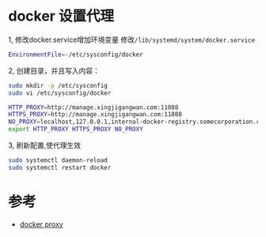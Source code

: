 # docker 设置代理

1, 修改docker.service增加环境变量
修改`/lib/systemd/system/docker.service`
```bash
EnvironmentFile=-/etc/sysconfig/docker
```

2, 创建目录，并且写入内容：
```bash
sudo mkdir -p /etc/sysconfig
sudo vi /etc/sysconfig/docker

HTTP_PROXY=http://manage.xingjigangwan.com:11088
HTTPS_PROXY=http://manage.xingjigangwan.com:11088
NO_PROXY=localhost,127.0.0.1,internal-docker-registry.somecorporation.com
export HTTP_PROXY HTTPS_PROXY NO_PROXY
```

3, 刷新配置,使代理生效
```bash
sudo systemctl daemon-reload
sudo systemctl restart docker
```

# 参考

- [docker proxy](https://blog.frognew.com/2017/01/docker-http-proxy.html)
